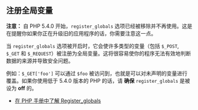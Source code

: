 ## 注册全局变量 
**注意：** 自 PHP 5.4.0 开始，`register_globals` 选项已经被移除并不再使用。这是在提醒你如果你正在升级旧的应用程序的话，你需要注意这一点。

当 `register_globals` 选项被开启时，它会使许多类型的变量（包括 `$_POST`, `$_GET` 和 `$_REQUEST`）被注册为全局变量。这将很容易使你的程序无法有效地判断数据的来源并导致安全问题。

例如：`$_GET['foo']` 可以通过 `$foo` 被访问到，也就是可以对未声明的变量进行覆盖。如果你使用低于 5.4.0 版本的 PHP 的话，请 __确保__ `register_globals` 是被设为 __off__ 的。

* [在 PHP 手册中了解 Register_globals](http://php.net/security.globals)
